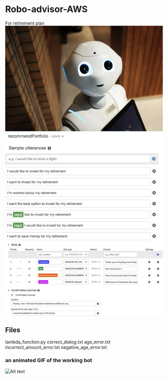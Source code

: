 # Robo-advisor-AWS
For retirement plan
![](robot.png)
![](utterances.png)
![](slots.png)

## Files
lambda_function.py
correct_dialog.txt
age_error.txt
incorrect_amount_error.txt
negative_age_error.txt

### an animated GIF of the working bot
![Alt text](robochat.gif)
